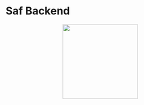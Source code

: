 # Saf Backend

<p align="center">
  <img width="200" src="https://cdn.discordapp.com/attachments/633412766312431630/639208949110800385/SafDiscord.jpg">
</p>